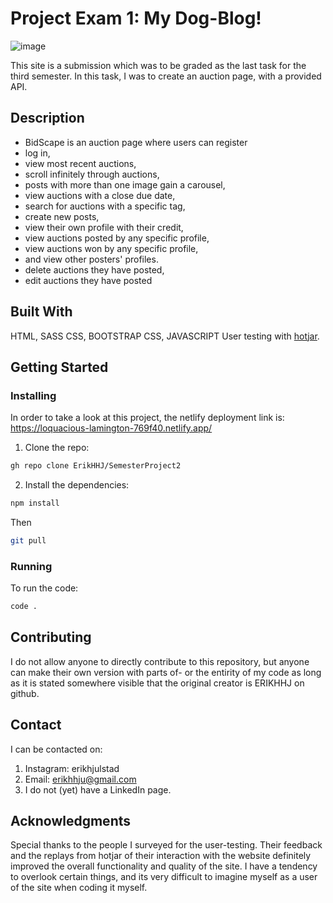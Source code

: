# Project Exam 1: My Dog-Blog!
![image](https://github.com/ErikHHJ/SemesterProject2/assets/112164843/3d55898c-37f2-4d7f-ae1b-8f74ed55f54d)


This site is a submission which was to be graded as the last task for the third semester. In this task, I was to create an auction page, with a provided API.
## Description
- BidScape is an auction page where users can register
- log in,
- view most recent auctions,
- scroll infinitely through auctions,
- posts with more than one image gain a carousel,
- view auctions with a close due date,
- search for auctions with a specific tag,
- create new posts,
- view their own profile with their credit,
- view auctions posted by any specific profile,
- view auctions won by any specific profile,
- and view other posters' profiles.
- delete auctions they have posted,
- edit auctions they have posted


## Built With
HTML, SASS CSS, BOOTSTRAP CSS, JAVASCRIPT
User testing with [hotjar](https://hotjar.com).

## Getting Started
### Installing
In order to take a look at this project, the netlify deployment link is: https://loquacious-lamington-769f40.netlify.app/


1. Clone the repo:
```bash
gh repo clone ErikHHJ/SemesterProject2
```
2. Install the dependencies:
```bash
npm install
```
Then
```bash
git pull
```
### Running
To run the code: 
```bash
code .
```


## Contributing
I do not allow anyone to directly contribute to this repository, but anyone can make their own version with parts of- or the entirity of my code as long as it is stated somewhere visible that the original creator is ERIKHHJ on github. 

## Contact
I can be contacted on: 
1. Instagram: erikhjulstad
2. Email: erikhhju@gmail.com
3. I do not (yet) have a LinkedIn page. 


## Acknowledgments
Special thanks to the people I surveyed for the user-testing. Their feedback and the replays from hotjar of their interaction with the website definitely improved the overall functionality and quality of the site. I have a tendency to overlook certain things, 
and its very difficult to imagine myself as a user of the site when coding it myself. 
